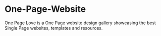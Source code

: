 # One-Page-Website
One Page Love is a One Page website design gallery showcasing the best Single Page websites, templates and resources.
